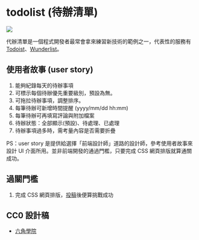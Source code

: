 # todolist (待辦清單)

![](https://firebasestorage.googleapis.com/v0/b/project-402e8.appspot.com/o/theF2E-hero%2Fweek1.png?alt=media&token=391d7ea4-ca1e-419e-a5a5-6f0a6b139c0b)

代辦清單是一個程式開發者最常會拿來練習新技術的範例之一，代表性的服務有 [Todoist](https://zhtw.todoist.com/)、[Wunderlist](https://www.wunderlist.com/zh_TW/)。

## 使用者故事 (user story)

1. 能夠紀錄每天的待辦事項
2. 可標示每個待辦優先重要級別，預設為無。
3. 可拖拉待辦事項，調整排序。
4. 每筆待辦可新增時間提醒 (yyyy/mm/dd hh:mm)
5. 每筆待辦可再填寫評論與附加檔案
6. 待辦狀態：全部顯示(預設)、待處理、已處理
7. 待辦事項過多時，需考量內容是否需要折疊

PS：user story 是提供給選擇「前端設計師」道路的設計師，參考使用者故事來設計 UI 介面所用。並非前端開發的通過門檻，只要完成 CSS 網頁排版就算通關成功。

## 過關門檻
1. 完成 CSS 網頁排版，[投稿](https://docs.google.com/forms/d/e/1FAIpQLSdvlpUYTFUScuJBs-wu9AchBm_S56Unw68BZqEkIz8NyT667g/viewform)後便算挑戰成功

## CC0 設計稿
* [六角學院](https://hexschool.github.io/THE_F2E_Design/todolist/)
